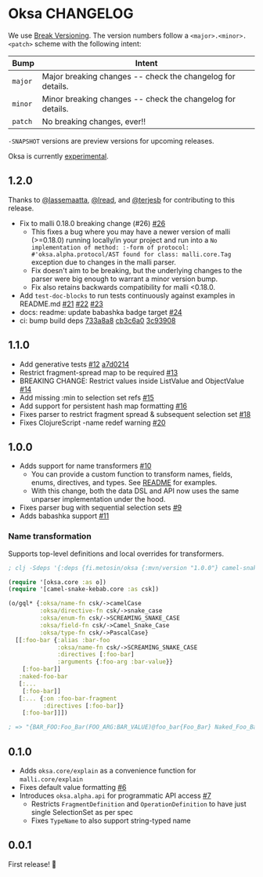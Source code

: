 # Oksa CHANGELOG

We use [Break Versioning][breakver]. The version numbers follow a `<major>.<minor>.<patch>` scheme with the following intent:

| Bump    | Intent                                                     |
| ------- | ---------------------------------------------------------- |
| `major` | Major breaking changes -- check the changelog for details. |
| `minor` | Minor breaking changes -- check the changelog for details. |
| `patch` | No breaking changes, ever!!                                |

`-SNAPSHOT` versions are preview versions for upcoming releases.

[breakver]: https://github.com/ptaoussanis/encore/blob/master/BREAK-VERSIONING.md

Oksa is currently [experimental](https://github.com/topics/metosin-experimental).

## 1.2.0

Thanks to [@lassemaatta](https://github.com/lassemaatta),
[@lread](https://github.com/lread), and [@terjesb](https://github.com/terjesb)
for contributing to this release.

- Fix to malli 0.18.0 breaking change (#26) [#26](https://github.com/metosin/oksa/pull/26)
  - This fixes a bug where you may have a newer version of malli (>=0.18.0)
    running locally/in your project and run into a `No implementation of
    method: :-form of protocol: #'oksa.alpha.protocol/AST found for class:
    malli.core.Tag` exception due to changes in the malli parser.
  - Fix doesn't aim to be breaking, but the underlying changes to the parser
    were big enough to warrant a minor version bump.
  - Fix also retains backwards compatibility for malli <0.18.0.
- Add `test-doc-blocks` to run tests continuously against examples in README.md [#21](https://github.com/metosin/oksa/pull/21) [#22](https://github.com/metosin/oksa/pull/22) [#23](https://github.com/metosin/oksa/pull/23)
- docs: readme: update babashka badge target [#24](https://github.com/metosin/oksa/pull/24)
- ci: bump build deps [733a8a8](https://github.com/metosin/oksa/commit/733a8a86c05a76059f65840355522e96229c0954) [cb3c6a0](https://github.com/metosin/oksa/commit/cb3c6a03806e0c6e51651fa913aed415dcf4cf7e) [3c93908](https://github.com/metosin/oksa/commit/3c939081a0b440ab8031161416c492893d90190f)

## 1.1.0

- Add generative tests [#12](https://github.com/metosin/oksa/pull/12) [a7d0214](https://github.com/metosin/oksa/commit/a7d0214d832f93401974cc1d5e0dd988914fddbc)
- Restrict fragment-spread map to be required [#13](https://github.com/metosin/oksa/pull/13)
- BREAKING CHANGE: Restrict values inside ListValue and ObjectValue [#14](https://github.com/metosin/oksa/pull/14)
- Add missing :min to selection set refs [#15](https://github.com/metosin/oksa/pull/15)
- Add support for persistent hash map formatting [#16](https://github.com/metosin/oksa/pull/16)
- Fixes parser to restrict fragment spread & subsequent selection set [#18](https://github.com/metosin/oksa/pull/18)
- Fixes ClojureScript -name redef warning [#20](https://github.com/metosin/oksa/pull/20)

## 1.0.0

- Adds support for name transformers [#10](https://github.com/metosin/oksa/pull/10)
  - You can provide a custom function to transform names, fields, enums,
    directives, and types. See [README](README.md#name-transformation) for
    examples.
  - With this change, both the data DSL and API now uses the same unparser
    implementation under the hood.
- Fixes parser bug with sequential selection sets [#9](https://github.com/metosin/oksa/pull/10)
- Adds babashka support [#11](https://github.com/metosin/oksa/pull/11)

### Name transformation

Supports top-level definitions and local overrides for transformers.

```clojure
; clj -Sdeps '{:deps {fi.metosin/oksa {:mvn/version "1.0.0"} camel-snake-kebab/camel-snake-kebab {:mvn/version "0.4.3"}}}'

(require '[oksa.core :as o])
(require '[camel-snake-kebab.core :as csk])

(o/gql* {:oksa/name-fn csk/->camelCase
         :oksa/directive-fn csk/->snake_case
         :oksa/enum-fn csk/->SCREAMING_SNAKE_CASE
         :oksa/field-fn csk/->Camel_Snake_Case
         :oksa/type-fn csk/->PascalCase}
  [[:foo-bar {:alias :bar-foo
              :oksa/name-fn csk/->SCREAMING_SNAKE_CASE
              :directives [:foo-bar]
              :arguments {:foo-arg :bar-value}}
    [:foo-bar]]
   :naked-foo-bar
   [:...
    [:foo-bar]]
   [:... {:on :foo-bar-fragment
          :directives [:foo-bar]}
    [:foo-bar]]])

; => "{BAR_FOO:Foo_Bar(FOO_ARG:BAR_VALUE)@foo_bar{Foo_Bar} Naked_Foo_Bar ...{Foo_Bar} ...on fooBarFragment@foo_bar{Foo_Bar}}"
```

## 0.1.0

- Adds `oksa.core/explain` as a convenience function for `malli.core/explain`
- Fixes default value formatting [#6](https://github.com/metosin/oksa/pull/6)
- Introduces `oksa.alpha.api` for programmatic API access
  [#7](https://github.com/metosin/oksa/pull/7)
  - Restricts `FragmentDefinition` and `OperationDefinition` to have just
    single SelectionSet as per spec
  - Fixes `TypeName` to also support string-typed name

## 0.0.1

First release! 🎉
